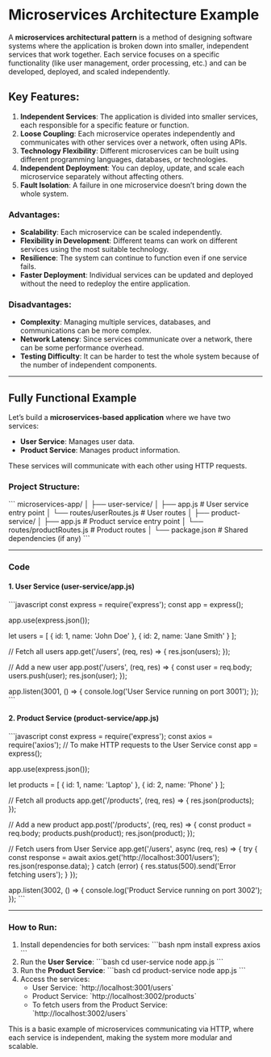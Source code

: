 
# Microservices Architecture Example

A **microservices architectural pattern** is a method of designing software systems where the application is broken down into smaller, independent services that work together. Each service focuses on a specific functionality (like user management, order processing, etc.) and can be developed, deployed, and scaled independently.

## Key Features:
1. **Independent Services**: The application is divided into smaller services, each responsible for a specific feature or function.
2. **Loose Coupling**: Each microservice operates independently and communicates with other services over a network, often using APIs.
3. **Technology Flexibility**: Different microservices can be built using different programming languages, databases, or technologies.
4. **Independent Deployment**: You can deploy, update, and scale each microservice separately without affecting others.
5. **Fault Isolation**: A failure in one microservice doesn’t bring down the whole system.

### Advantages:
- **Scalability**: Each microservice can be scaled independently.
- **Flexibility in Development**: Different teams can work on different services using the most suitable technology.
- **Resilience**: The system can continue to function even if one service fails.
- **Faster Deployment**: Individual services can be updated and deployed without the need to redeploy the entire application.

### Disadvantages:
- **Complexity**: Managing multiple services, databases, and communications can be more complex.
- **Network Latency**: Since services communicate over a network, there can be some performance overhead.
- **Testing Difficulty**: It can be harder to test the whole system because of the number of independent components.

---

## Fully Functional Example

Let’s build a **microservices-based application** where we have two services:
- **User Service**: Manages user data.
- **Product Service**: Manages product information.

These services will communicate with each other using HTTP requests.

### Project Structure:
\`\`\`
microservices-app/
│
├── user-service/
│   ├── app.js                # User service entry point
│   └── routes/userRoutes.js   # User routes
│
├── product-service/
│   ├── app.js                # Product service entry point
│   └── routes/productRoutes.js # Product routes
│
└── package.json              # Shared dependencies (if any)
\`\`\`

---

### Code

#### 1. User Service (user-service/app.js)
\`\`\`javascript
const express = require('express');
const app = express();

app.use(express.json());

let users = [
  { id: 1, name: 'John Doe' },
  { id: 2, name: 'Jane Smith' }
];

// Fetch all users
app.get('/users', (req, res) => {
  res.json(users);
});

// Add a new user
app.post('/users', (req, res) => {
  const user = req.body;
  users.push(user);
  res.json(user);
});

app.listen(3001, () => {
  console.log('User Service running on port 3001');
});
\`\`\`

#### 2. Product Service (product-service/app.js)
\`\`\`javascript
const express = require('express');
const axios = require('axios');  // To make HTTP requests to the User Service
const app = express();

app.use(express.json());

let products = [
  { id: 1, name: 'Laptop' },
  { id: 2, name: 'Phone' }
];

// Fetch all products
app.get('/products', (req, res) => {
  res.json(products);
});

// Add a new product
app.post('/products', (req, res) => {
  const product = req.body;
  products.push(product);
  res.json(product);
});

// Fetch users from User Service
app.get('/users', async (req, res) => {
  try {
    const response = await axios.get('http://localhost:3001/users');
    res.json(response.data);
  } catch (error) {
    res.status(500).send('Error fetching users');
  }
});

app.listen(3002, () => {
  console.log('Product Service running on port 3002');
});
\`\`\`

---

### How to Run:
1. Install dependencies for both services:
   \`\`\`bash
   npm install express axios
   \`\`\`
2. Run the **User Service**:
   \`\`\`bash
   cd user-service
   node app.js
   \`\`\`
3. Run the **Product Service**:
   \`\`\`bash
   cd product-service
   node app.js
   \`\`\`
4. Access the services:
   - User Service: \`http://localhost:3001/users\`
   - Product Service: \`http://localhost:3002/products\`
   - To fetch users from the Product Service: \`http://localhost:3002/users\`

This is a basic example of microservices communicating via HTTP, where each service is independent, making the system more modular and scalable.
